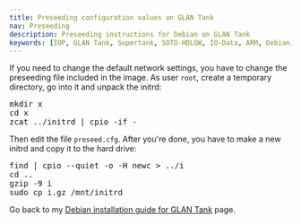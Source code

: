 ```yaml
---
title: Preseeding configuration values on GLAN Tank
nav: Preseeding
description: Preseeding instructions for Debian on GLAN Tank
keywords: [IOP, GLAN Tank, Supertank, SOTO-HDLGW, IO-Data, ARM, Debian, installation]
---
```


If you need to change the default network settings, you have to change the
preseeding file included in the image.  As user `root`, create a temporary
directory, go into it and unpack the initrd:

<div class="code">
<pre>
mkdir x
cd x
zcat ../initrd | cpio -if -
</pre>
</div>

Then edit the file `preseed.cfg`.  After you're done, you have to make a
new initrd and copy it to the hard drive:

<div class="code">
<pre>
find | cpio --quiet -o -H newc &gt; ../i
cd ..
gzip -9 i
sudo cp i.gz /mnt/initrd
</pre>
</div>

Go back to my <a href = "../install/">Debian installation guide for GLAN Tank</a> page.

